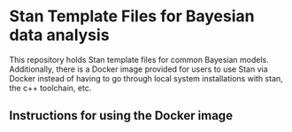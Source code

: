 # Stan Template Files for Bayesian data analysis

This repository holds Stan template files for common Bayesian models. Additionally, there is a Docker image provided for users to use Stan via Docker instead of having to go through local system installations with stan, the c++ toolchain, etc.

## Instructions for using the Docker image
